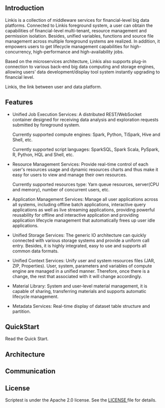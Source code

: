 ## Introduction 

Linkis is a collection of middleware services for financial-level big data platforms. Connected to Linkis foreground system, a user can obtain the capabilities of financial-level multi-tenant, resource management and permission isolation. Besides, unified variables, functions and source file management across multiple foreground systems are realized. In addition, it empowers users to get lifecycle management capabilities for high-concurrency, high-performance and high-availability jobs.

Based on the microservices architecture, Linkis also supports plug-in connection to various back-end big data computing and storage engines, allowing users’ data development/display tool system instantly upgrading to financial level. 

Linkis, the link between user and data platform. 

## Features

- Unified Job Execution Services:  A distributed REST/WebSocket container designed for receiving data analysis and exploration requests submitted by foreground system.

  Currently supported compute engines: Spark, Python, TiSpark, Hive and Shell, etc.

  Currently supported script languages: SparkSQL, Spark Scala, PySpark, R, Python, HQL and Shell, etc.

- Resource Management Services: Provide real-time control of each user's resources usage and dynamic resources charts and thus make it easy for users to view and manage their own resources. 

  Currently supported resources type: Yarn queue resources, server(CPU and memory), number of concurrent users, etc.

- Application Management Services: Manage all user applications across all systems, including offline batch applications, interactive query applications as well as live streaming applications, providing powerful reusability for offline and interactive application and providing application lifecycle management that automatically frees up user idle applications.

- Unified Storage Services: The generic IO architecture can quickly connected with various storage systems and provide a uniform call entry. Besides, it is highly integrated, easy to use and supports all common data formats.

- Unified Context Services: Unify user and system resources files (JAR, ZIP, Properties). User, system, parameters and variables of compute engine are managed in a unified manner. Therefore, once there is a change, the rest that associated with it will change accordingly.

- Material Library: System and user-level material management, it is capable of sharing, transferring materials and supports automatic lifecycle management. 

- Metadata Services: Real-time display of dataset table structure and partition. 

## QuickStart

Read the Quick Start.

## Architecture

## Communication

## License

Scriptest is under the Apache 2.0 license. See the [LICENSE ](http://www.apache.org/licenses/LICENSE-2.0)file for details.

